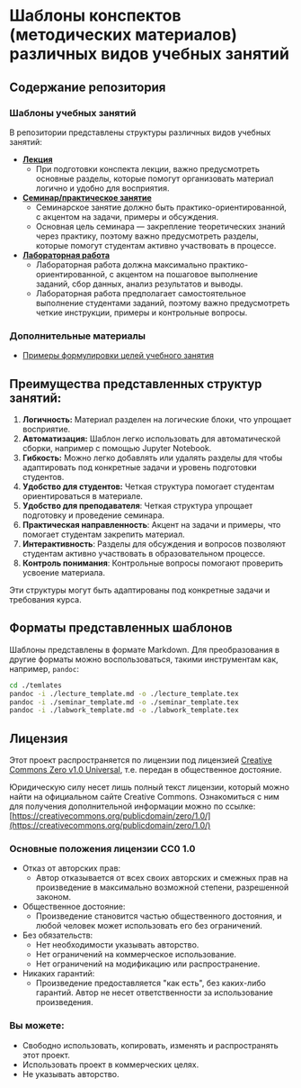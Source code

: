 # Шаблоны конспектов (методических материалов) различных видов учебных занятий


## Содержание репозитория

### Шаблоны учебных занятий

В репозитории представлены структуры различных видов учебных занятий:
- **[Лекция](./temlates/lecture_template.md)**
  - При подготовки конспекта лекции, важно предусмотреть основные разделы, которые помогут организовать материал логично и удобно для восприятия.
- **[Семинар/практическое занятие](./temlates/seminar_template.md)**
  - Семинарское занятие должно быть  практико-ориентированной, с акцентом на задачи, примеры и обсуждения.
  - Основная цель семинара — закрепление теоретических знаний через практику, поэтому важно предусмотреть разделы, которые помогут студентам активно участвовать в процессе.
- **[Лабораторная работа](./temlates/labwork_template.md)**
  - Лабораторная работа должна максимально практико-ориентированной, с акцентом на пошаговое выполнение заданий, сбор данных, анализ результатов и выводы.
  - Лабораторная работа предполагает самостоятельное выполнение студентами заданий, поэтому важно предусмотреть четкие инструкции, примеры и контрольные вопросы.

### Дополнительные материалы
- [Примеры формулировки целей учебного занятия](./additional/goal_formation.md)


## Преимущества представленных структур занятий:

1. **Логичность:** Материал разделен на логические блоки, что упрощает восприятие.
2. **Автоматизация:** Шаблон легко использовать для автоматической сборки, например с помощью Jupyter Notebook.
3. **Гибкость:** Можно легко добавлять или удалять разделы для чтобы адаптировать под конкретные задачи и уровень подготовки студентов.
4. **Удобство для студентов:** Четкая структура помогает студентам ориентироваться в материале.
5. **Удобство для преподавателя**: Четкая структура упрощает подготовку и проведение семинара.
6. **Практическая направленность**: Акцент на задачи и примеры, что помогает студентам закрепить материал.
7. **Интерактивность**: Разделы для обсуждения и вопросов позволяют студентам активно участвовать в образовательном процессе.
8. **Контроль понимания**: Контрольные вопросы помогают проверить усвоение материала.

Эти структуры могут быть адаптированы под конкретные задачи и требования курса.


## Форматы представленных шаблонов
Шаблоны представлены в формате Markdown.
Для преобразования в другие форматы можно воспользоваться, такими инструментам как, например, `pandoc`:

```bash
cd ./temlates
pandoc -i ./lecture_template.md -o ./lecture_template.tex
pandoc -i ./seminar_template.md -o ./seminar_template.tex
pandoc -i ./labwork_template.md -o ./labwork_template.tex
```


## Лицензия

Этот проект распространяется по лицензии под лицензией [Creative Commons Zero v1.0 Universal](https://creativecommons.org/publicdomain/zero/1.0/), т.е. передан в общественное достояние.

Юридическую силу несет лишь полный текст лицензии, который можно найти на официальном сайте Creative Commons.
Ознакомиться с ним для получения дополнительной информации можно по ссылке:
[https://creativecommons.org/publicdomain/zero/1.0/](https://creativecommons.org/publicdomain/zero/1.0/)

### Основные положения лицензии CC0 1.0
- Отказ от авторских прав:
  - Автор отказывается от всех своих авторских и смежных прав на произведение в максимально возможной степени, разрешенной законом.
- Общественное достояние:
  - Произведение становится частью общественного достояния, и любой человек может использовать его без ограничений.
- Без обязательств:
  - Нет необходимости указывать авторство.
  - Нет ограничений на коммерческое использование.
  - Нет ограничений на модификацию или распространение.
- Никаких гарантий:
  - Произведение предоставляется "как есть", без каких-либо гарантий. Автор не несет ответственности за использование произведения.

### Вы можете:
- Свободно использовать, копировать, изменять и распространять этот проект.
- Использовать проект в коммерческих целях.
- Не указывать авторство.
